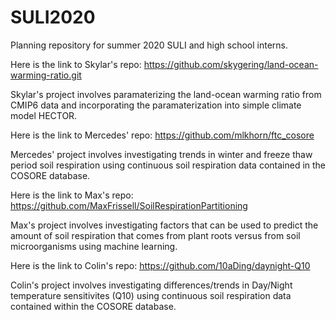 # SULI2020
Planning repository for summer 2020 SULI and high school interns.

Here is the link to Skylar's repo: https://github.com/skygering/land-ocean-warming-ratio.git

Skylar's project involves paramaterizing the land-ocean warming ratio from CMIP6 data and incorporating the paramaterization into simple climate model HECTOR.

Here is the link to Mercedes' repo: https://github.com/mlkhorn/ftc_cosore

Mercedes' project involves investigating trends in winter and freeze thaw period soil respiration using continuous soil respiration data contained in the COSORE database. 

Here is the link to Max's repo: https://github.com/MaxFrissell/SoilRespirationPartitioning

Max's project involves investigating factors that can be used to predict the amount of soil respiration that comes from plant roots versus from soil microorganisms using machine learning.

Here is the link to Colin's repo: https://github.com/10aDing/daynight-Q10

Colin's project involves investigating differences/trends in Day/Night temperature sensitivites (Q10) using continuous soil respiration data contained within the COSORE database.
